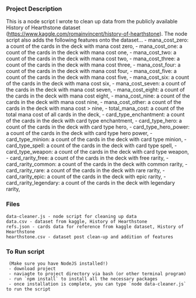 
### Project Description
This is a node script I wrote to clean up data from the publicly available History of Hearthstone dataset (https://www.kaggle.com/romainvincent/history-of-hearthstone).
The node script also adds the following features onto the dataset...
    - mana_cost_zero: a count of the cards in the deck with mana cost zero,
    - mana_cost_one: a count of the cards in the deck with mana cost one,
    - mana_cost_two: a count of the cards in the deck with mana cost two,
    - mana_cost_three: a count of the cards in the deck with mana cost three,
    - mana_cost_four: a count of the cards in the deck with mana cost four,
    - mana_cost_five: a count of the cards in the deck with mana cost five,
    - mana_cost_six: a count of the cards in the deck with mana cost six,
    - mana_cost_seven: a count of the cards in the deck with mana cost seven,
    - mana_cost_eight: a count of the cards in the deck with mana cost eight,
    - mana_cost_nine: a count of the cards in the deck with mana cost nine,
    - mana_cost_other: a count of the cards in the deck with mana cost > nine,
    - total_mana_cost: a count of the total mana cost of all cards in the deck,
    - card_type_enchantment: a count of the cards in the deck with card type enchantment,
    - card_type_hero: a count of the cards in the deck with card type hero,
    - card_type_hero_power: a count of the cards in the deck with card type hero power,
    - card_type_minion: a count of the cards in the deck with card type minion,
    - card_type_spell: a count of the cards in the deck with card type spell,
    - card_type_weapon: a count of the cards in the deck with card type weapon,
    - card_rarity_free: a count of the cards in the deck with free rarity,
    - card_rarity_common: a count of the cards in the deck with common rarity,
    - card_rarity_rare: a count of the cards in the deck with rare rarity,
    - card_rarity_epic: a count of the cards in the deck with epic rarity,
    - card_rarity_legendary: a count of the cards in the deck with legendary rarity,

### Files
    data-cleaner.js - node script for cleaning up data
    data.csv - dataset from kaggle, History of Hearthstone
    refs.json - cards data for reference from kaggle dataset, History of Hearthstone
    hearthstone.csv - dataset post clean-up and addition of features

### To Run script
     (Make sure you have NodeJS installed!)
     - download project
     - naviagte to project directory via bash (or other terminal program)
     - run `npm install` to install all the necessary packages
     - once installation is complete, you can type `node data-cleaner.js` to run the script